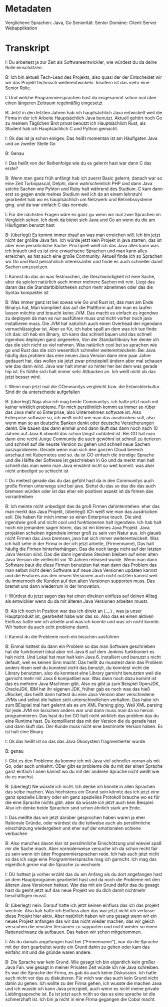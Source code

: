 # Metadaten
Verglichene Sprachen: Java, Go
Seniorität: Senior
Domäne: Client-Server Webapplikation

# Transkript

I: Du arbeitest ja zur Zeit als Softwareentwickler, wie würdest du da deine Rolle einschätzen. 

B: Ich bin aktuell Tech-Lead des Projekts, also quasi der der Entscheidet wir wir das Projekt technisch weiterentwickeln. Insofern ist das mehr eine Senior Rolle.

I: Und welche Programmiersprachen hast du insgesammt schon mal über einen längeren Zeitraum regelmäßig eingesetzt

B: Jetzt in den letzten Jahren hab ich hauptsächlich Java entwickelt weil die Firma in der ich Arbeite Hauptsächlich Java benutzt. Aktuell gehört noch Go zu meinem Täglichen Brot privat benutzt ich Hauptsächlich Rust, als Student hab ich Hauptsächlich C und Python gemacht. 

I: Ok das ist ja schon einiges. Das heißt momentan ist am Häufigsten Java und an zweiter Stelle Go

B: Genau

I: Das heißt von der Reihenfolge wie du es gelernt hast war dann C das erste?

B: Wenn man ganz früh anfängt hab ich zuerst Basic gelernt, danach war so eine Zeit Turbopascal, Delphi, dann wahrscheinlich PHP und dann Java solche Sachen wie Pyhton und Ruby halt während des Studium. C kam dann erst so gegen ende meines Studium weil ich da an einem lehrstuhl gearbeitet hab wo es hauptsächlich um Netzwerk und Betriebssysteme ging. und da war einfach C das normale. 

I: Für die nächsten Fragen wäre es ganz gu wenn wir mal zwei Sprachen im Vergleich sehen. Ich denk da bietet sich Java und Go an wenn du die am Häufigsten benutzt hast

B: (überlegt) Es kommt immer drauf an was man erreichen will. Ich bin jetzt nicht der größte Java fan. Ich würde jetzt kein Projekt in java starten, das ist aber eine persöhnliche Sache. Prinzipiell weiß ich das Java alles kann was ich brauch und es ist  eine erwachsene Sprachen und man kann alles erreichen, es hat auch eine große Community. Aktuell finde ich so Sprachen wir Go und Rust persöhnlich interessanter und finde es auch schneller damit  Sachen umzusetzen. 

I: Kannst du das an was festmachen, die Geschwindigkeit ist eine Sache, aber da spielen natürlich auch immer mehrere Sachen mit rein. Liegt das daran das die Standartbibliotheken schon mehr abnehmen oder das die Syntax kompakter ist

B: Was immer ganz ist bei sowas wie Go und Rust ist, das man am Ende Binarys hat, Man kompiliert das auf die Plattform auf der man es laufen lassen möchte und braucht keine JVM. Das macht es einfach es irgendwo zu deployen da man es nur ausführen muss und nicht vorher noch java installieren muss. Die JVM hat natürlich auch einen Overhead der irgendann vernachlässigbar ist. Aber so für, ich habe spaß an dem was ich tue finde ich das: ich hab ein Binary, ich kann das schnell bauen und das schnell irgendwo deployen ganz angenehm, Von der Standartlibrary her denke ich das die sich nicht so viel nehmen. Was natürlich cool bei so sprachen wie go und Rust das die sich wesentlich schneller weiterentwickeln. Bei Java häufig das problem das eine neuen Java Version dann eine paar Jahre gedauert hat. das wollen sie jetzt zwar prinziepiell ändern aber mal schauen wie das dann wird. Java war halt immer so hinter her bei dem was gerade hip ist. Es fühlte sich halt immer sehr Altbacken an. Ich weiß nicht ob das jetzt besser wird. 

I: Wenn man jetzt mal die COmmunitys vergleicht bzw. die Entwicklerkultur. Sind dir da unterscheide aufgefallen

B: (überlegt) Naja also ich mag beide Communitys. ich hatte jetzt noch mit keiner wirklich probleme. Für mich persöhnlich kommt es immer so rüber das Java mehr so Enterprise, also Unternehmen software ist. Also Enterprise  software so, ich weiß nicht wie man das ausdrücken soll, also wenn man so an deutsche Banken denkt oder deutsche Versicherungen denkt. DIe bauen das dann einmal unnd dann läuft  das dann noch nach 10 Jahren auf Java 6 obwohl das schon längst outdated ist. Bei GO hat man dann eine recht Junge Communtiy die auch gewöhnt ist schnell zu iterieren und schnell auf die neuste Version zu gehen und  schnell neue Sachen auszuprobieren. Gerade wenn man sich den ganzen Cloud bereich anschaut mit Kubernetes und so. da ist GO einfach die trendige Sprache und die Hälfte der Software ist  geschrieben in Go und da merkt man halt schnell das man wenn man Java erwähnt nicht so weit kommt. was aber nicht unbedignt so schlecht ist

I: Du meitest gerade das du das gefühl hast da in den Communitys auch große Firmen unterwegs sind bei java. Siehst du das so das die das auch bremsen würden oder ist das eher ein positiver aspekt ist da firmen das vorrantreiben

B: Ich meinte nicht unbedignt das da groß Firmen dahinterstehen. eher das man merkt das Java Projekt, (überlegt) ICh weiß wie man das ausdrücken soll. Die haben für mich immer so einen Enterprise touch.  Die sind irgendwie groß und nicht cool und funktioneiren halt irgendwie. Ich hab halt noch nie jemanden sagen hören, das ist ein kleines Java Projekt. Java projekten scheinen irgendwie immer groß zu sein von Natur aus. Ich glaueb nicht Firmen das Java bremsen, java hat sich immer weiterentwickelt. Was ich halt sehe in der Firma in der ich jetzt arbeite, (Firmenname),  Das halt häufig die Firmen hinterherhängen. Das die noch lange nicht auf der letzten Java Version sind. Das  die dann irgendwie Stecken bleiben auf einer alten Java Version die vielleicht vor 10 Jahren released wurde. Wenn man dann  Software baut die diese Firmen benutzten hat man dann das Problem das man selbst nicht deien Software auf neue Java Versionen updaten kannst und die Features aus den neuen Versionen auch nicht nutzten kannst weil du immernoch die Kunden auf den alten Versionen supporten muss. Das bremst uns dann wiederrum in der Innovation. 

I: Würdest du jetzt sagen das hat einen direkten einfluss auf deinen Alltag als entwickler wenn du da mit älteren Java Versionen arbeiten musst.

B: Als ich noch in Position war das ich direkt an (....) , was ja unser Hauptprodukt ist, gearbeitet habe war das so. Also das es einen aktiven Einfluss hatte wie ich arbeite und was ich konnte und was ich nicht konnte. Wir hatten da auch echt probleme damit.


I: Kannst du die Probleme noch ein bisschen ausführen

B: Einmal hattest du dann ein Problem so das man Software geschrieben hat die funktioniert lokal aber mit Java 6 auf dem Jenkins funktioniert es halt nicht. Und Lokal hat man halt kein Java 6. installiert und benutzt s nicht default, weil es keinen Sinn macht. Das heißt du musstest dann das Problem anders lösen weil du konntest nicht das benutzt, du konntest nicht die Library benutzten, also du konntest eine Library garnicht benutzten weil die garnicht mehr mit Java 6 kompatibel war. Was dann noch dazu kommt ist das es mehrere Java Mschinen gibt. Also es gibt ja zum Beispiel OpenJDK, OracleJDK, IBM hat ihr eigenen JDK, früher gab es noch was das hieß JRocket, das heißt dann hattest du eine Java Version aber verschiedene JVMs und selbst die haben sich unterschiedlichen verhalten. Das habe ich zum BEispiel mal hart gelernt als es um XML Parsing ging. Weil XML parsing für jede JVM ein bisschen anders war und dann muss man da so herum programmieren. Das hast du bei GO halt nicht wirklich das problem das du eine Runtime hast. Du kompillierst das mit der Version die du gerade hast und dann läuft das. Der Kunde muss nicht eine bestimmte Version haben. Es ist halt eine Binary

I: Ok das heißt ist so das das Java Ökosystem fragmentierter wurde

B: genau

I: Gibt es den Probleme da komme ich mit Java viel schneller vorran als mit Go, oder auch umkehrt. ODer gibt es probleme die du mit der einen Sprache ganz einfach Lösen kannst wo du mit der anderen Sprache nicht weißt wie du es machst. 

B: (überlegt) Ne wüsste ich nicht. Ich denke ich könnte in allen Sprachen das selbe machen. Was höchstens ein Grund sein könnte das ich jetzt eine ganz spezielle Library oder ein ganz spezielles Protokoll brauche wo es für die eine Sprache nichts gibt. aber da wüsste ich jetzt auch kein Beispiel. Also ich denke beide Sprachen sind schon ähnlich stark am Ende. 

I: Das meißte das wir jetzt darüber gesprochen haben waren ja eher Rationale Gründe, oder würdest du die teilweise auch als persöhnliche einschätzung wiedergeben und eher auf der emotionalen schiene verbuchen

B: Also manches davon klar ist persöhnliche Einschötzung und wieviel spaß mir die Sache mach. Aber normalerweise versuche ich da schon recht fair zu sein wenn ich über Programmiersprachen rede. Ich hab auch jetzt nicht so das ich sage eine Proigrammiersprache mag ich garnicht. Ich mag das eigentlich gerne mal die Sprache zu wechseln. 

I: DU hattest ja vorher erzähl das du am Anfang als du dort angefangen hast an dem Hauptprogramm gearbeitet hast und da noch die Probleme mit den älteren Java Versionen hattest. War das mit ein Grund dafür das du gesagt hast du gesht jetzt auf das neue Projekt wo du dich damit nichtmehr beschäftigen musst.

B: (überlegt) nein. Darauf hatte ich jetzt  keinen einfluss das ich das projekt wechsle. Also kalr hatte ich Einfluss aber das war jetzt nicht ich verlasse diese Projekt hier aktiv. Aber natürlich haben wir uns gesagt wenn wir ein neues Projekt anfangen das wir das nicht wieder machen, das wir gleich verscuhen die neusten Versionen zu supporten und nicht wieder so einen Rattenschwanz da aufbauen. Das haben wir schon mitgenommen.

I: Als du damals angefangen hast bei ("Firmenname"), war da die Sprache mit der dort gearbeitet wurde ein Grund dahin zu gehen oder kam das einfahc mit und die gründe waren andere. 


B: Die Sprache war kein Grund.  Wie gesagt ich bin eigentlich kein großer Java Fan. wie gesagt in meiner Privaten Zeit würde ich nie Java schreiben. Es war die Sprache der Firma, es gab da auch keine Diskussion. Ich hatte auch nicht vor das zu diskutieren. Für mich war das auch kein Grund nicht dahin zu gehen. Ich wollte zu der Firma gehen, ich wusste die machen Java und ich wusste ich kann Java prinzipiell, auch wenn es nicht meine private Lieblingssprache ist. Es ist jetzt auch ncith so das es eine sprache ist die schmerzhaft ist. Ich bin ja nicht in eine FIrma gegangen die Cobol macht. 